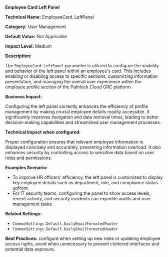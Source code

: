 **Employee Card Left Panel**

**Technical Name:** EmployeeCard_LeftPanel

**Category:** User Management

**Default Value:** Not Applicable

**Impact Level:** Medium

**Description:**

The `EmployeeCard_LeftPanel` parameter is utilized to configure the visibility and behavior of the left panel within an employee's card. This includes enabling or disabling access to specific sections, customizing information presentation, and managing the overall user experience within the employee profile section of the Pathlock Cloud GRC platform.

**Business Impact:**

Configuring the left panel correctly enhances the efficiency of profile management by making crucial employee details readily accessible. It significantly improves navigation and data retrieval times, leading to better decision-making capabilities and streamlined user management processes.

**Technical Impact when configured:**

Proper configuration ensures that relevant employee information is displayed concisely and accurately, preventing information overload. It also enhances security by controlling access to sensitive data based on user roles and permissions.

**Examples Scenario:**

- To improve HR officers' efficiency, the left panel is customized to display key employee details such as department, role, and compliance status upfront.
- For IT security teams, configuring the panel to show access levels, recent activity, and security incidents can expedite audits and user management tasks.

**Related Settings:** 

- `CommonSettings.Default.DailyEmailFormatedFooter`
- `CommonSettings.Default.DailyEmailFormatedHeader`

**Best Practices:** configure when setting up new roles or updating employee access rights, avoid when unnecessary to prevent cluttered interfaces and potential data exposure.